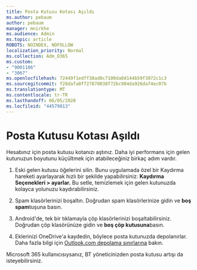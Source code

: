 ```yaml
---
title: Posta Kutusu Kotası Aşıldı
ms.author: pebaum
author: pebaum
manager: mnirkhe
ms.audience: Admin
ms.topic: article
ROBOTS: NOINDEX, NOFOLLOW
localization_priority: Normal
ms.collection: Adm_O365
ms.custom:
- "9001106"
- "3067"
ms.openlocfilehash: 72449f1edff38ad0c7100da0d144b59f3072c1c3
ms.sourcegitcommit: f28dafa0f727870038f72bc904da926daf4ec07b
ms.translationtype: MT
ms.contentlocale: tr-TR
ms.lasthandoff: 06/05/2020
ms.locfileid: "44579813"
---
```

# <a name="mailbox-quota-exceeded"></a>Posta Kutusu Kotası Aşıldı

Hesabınız için posta kutusu kotanızı aştınız. Daha iyi performans için gelen kutunuzun boyutunu küçültmek için atabileceğiniz birkaç adım vardır.

1. Eski gelen kutusu öğelerini silin. Bunu uygulamada özel bir Kaydırma hareketi ayarlayarak hızlı bir şekilde yapabilirsiniz: **Kaydırma Seçenekleri > ayarlar.** Bu setle, temizlemek için gelen kutunuzda kolayca yolunuzu kaydırabilirsiniz.

2. Spam klasörlerinizi boşaltın. Doğrudan spam klasörlerinize gidin ve **boş spam**tuşuna basın.

3. Android'de, tek bir tıklamayla çöp klasörlerinizi boşaltabilirsiniz. Doğrudan çöp klasörünüze gidin ve **boş çöp kutusuna**basın. 

4. Eklerinizi OneDrive'a kaydedin, böylece posta kutunuzda depolanırlar. Daha fazla bilgi için [Outlook.com depolama sınırlarına](https://support.office.com/article/storage-limits-in-outlook-com-7ac99134-69e5-4619-ac0b-2d313bba5e9e) bakın. 

Microsoft 365 kullanıcısıysanız, BT yöneticinizden posta kutusu artışı da isteyebilirsiniz.